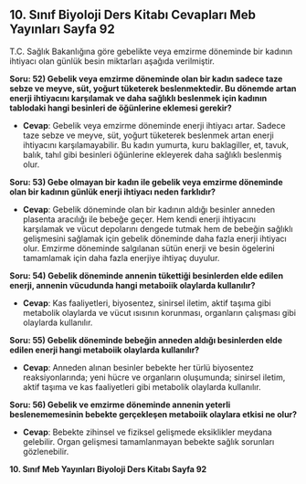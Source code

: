 ## 10. Sınıf Biyoloji Ders Kitabı Cevapları Meb Yayınları Sayfa 92

T.C. Sağlık Bakanlığına göre gebelikte veya emzirme döneminde bir kadının ihtiyacı olan günlük besin miktarları aşağıda verilmiştir.

**Soru: 52) Gebelik veya emzirme döneminde olan bir kadın sadece taze sebze ve meyve, süt, yoğurt tüketerek beslenmektedir. Bu dönemde artan enerji ihtiyacını karşılamak ve daha sağlıklı beslenmek için kadının tablodaki hangi besinleri de öğünlerine eklemesi gerekir?**

* **Cevap**: Gebelik veya emzirme döneminde enerji ihtiyacı artar. Sadece taze sebze ve meyve, süt, yoğurt tüketerek beslenmek artan enerji ihtiyacını karşılamayabilir. Bu kadın yumurta, kuru baklagiller, et, tavuk, balık, tahıl gibi besinleri öğünlerine ekleyerek daha sağlıklı beslenmiş olur.

**Soru: 53) Gebe olmayan bir kadın ile gebelik veya emzirme döneminde olan bir kadının günlük enerji ihtiyacı neden farklıdır?**

* **Cevap**: Gebelik döneminde olan bir kadının aldığı besinler anneden plasenta aracılığı ile bebeğe geçer. Hem kendi enerji ihtiyacını karşılamak ve vücut depolarını dengede tutmak hem de bebeğin sağlıklı gelişmesini sağlamak için gebelik döneminde daha fazla enerji ihtiyacı olur. Emzirme döneminde salgılanan sütün enerji ve besin ögelerini tamamlamak için daha fazla enerjiye ihtiyaç duyulur.

**Soru: 54) Gebelik döneminde annenin tükettiği besinlerden elde edilen enerji, annenin vücudunda hangi metaboiik olaylarda kullanılır?**

* **Cevap**: Kas faaliyetleri, biyosentez, sinirsel iletim, aktif taşıma gibi metabolik olaylarda ve vücut ısısının korunması, organların çalışması gibi olaylarda kullanılır.

**Soru: 55) Gebelik döneminde bebeğin anneden aldığı besinlerden elde edilen enerji hangi metaboiik olaylarda kullanılır?**

* **Cevap**: Anneden alınan besinler bebekte her türlü biyosentez reaksiyonlarında; yeni hücre ve organların oluşumunda; sinirsel iletim, aktif taşıma ve kas faaliyetleri gibi metabolik olaylarda kullanılır.

**Soru: 56) Gebelik ve emzirme döneminde annenin yeterli beslenememesinin bebekte gerçekleşen metaboiik olaylara etkisi ne olur?**

* **Cevap**: Bebekte zihinsel ve fiziksel gelişmede eksiklikler meydana gelebilir. Organ gelişmesi tamamlanmayan bebekte sağlık sorunları gözlenebilir.

**10. Sınıf Meb Yayınları Biyoloji Ders Kitabı Sayfa 92**